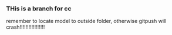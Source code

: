### THis is a branch for cc
remember to locate model to outside folder, otherwise gitpush will crash!!!!!!!!!!!!!!!!!

